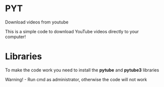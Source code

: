 # PYT
Download videos from youtube

This is a simple code to download YouTube videos directly to your computer!


# Libraries

To make the code work you need to install the __pytube__ and __pytube3__ libraries


Warning! - Run cmd as administrator, otherwise the code will not work
